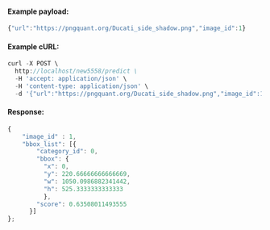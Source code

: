 #### Example payload:

```javascript
{"url":"https://pngquant.org/Ducati_side_shadow.png","image_id":1}
```

#### Example cURL:

```javascript
curl -X POST \
  http://localhost/new5558/predict \
  -H 'accept: application/json' \
  -H 'content-type: application/json' \
  -d '{"url":"https://pngquant.org/Ducati_side_shadow.png","image_id":1}'
```

#### Response:

```javascript
{
    "image_id" : 1,
    "bbox_list": [{
        "category_id": 0,
        "bbox": {
          "x": 0,
          "y": 220.66666666666669,
          "w": 1050.0986882341442,
          "h": 525.3333333333333
          },
        "score": 0.63508011493555
      }]
};
```
